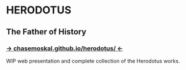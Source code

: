 
HERODOTUS
=========

## The Father of History

### [→ chasemoskal.github.io/herodotus/ ←](https://chasemoskal.github.io/herodotus/)

WIP web presentation and complete collection of the Herodotus works.
